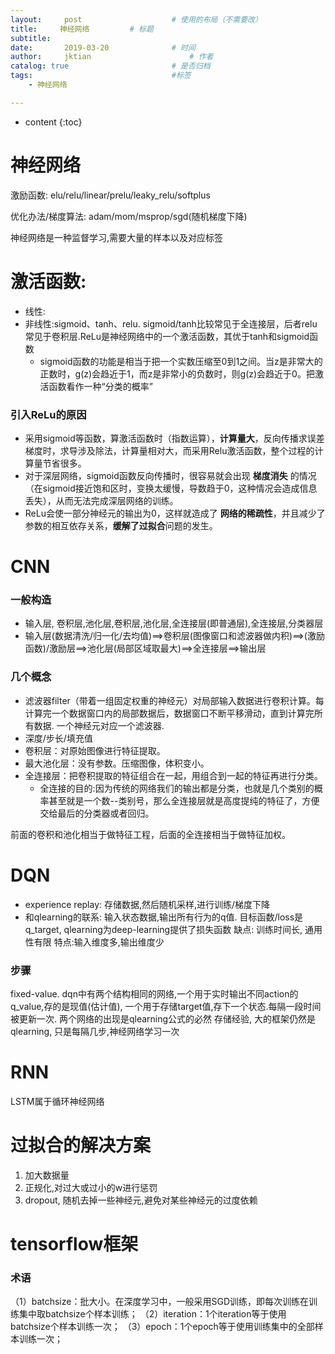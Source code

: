 ```yaml
---
layout:     post   				    # 使用的布局（不需要改）
title:     神经网络			# 标题 
subtitle:  	 
date:       2019-03-20				# 时间
author:     jktian 						# 作者
catalog: true 						# 是否归档
tags:								#标签
    - 神经网络

---
```


* content
{:toc}
# 神经网络

激励函数: elu/relu/linear/prelu/leaky_relu/softplus

优化办法/梯度算法: adam/mom/msprop/sgd(随机梯度下降)

神经网络是一种监督学习,需要大量的样本以及对应标签





# 激活函数:
- 线性:
- 非线性:sigmoid、tanh、relu. sigmoid/tanh比较常见于全连接层，后者relu常见于卷积层.ReLu是神经网络中的一个激活函数，其优于tanh和sigmoid函数
  - sigmoid函数的功能是相当于把一个实数压缩至0到1之间。当z是非常大的正数时，g(z)会趋近于1，而z是非常小的负数时，则g(z)会趋近于0。把激活函数看作一种“分类的概率”

### 引入ReLu的原因

- 采用sigmoid等函数，算激活函数时（指数运算），**计算量大**，反向传播求误差梯度时，求导涉及除法，计算量相对大，而采用Relu激活函数，整个过程的计算量节省很多。
- 对于深层网络，sigmoid函数反向传播时，很容易就会出现 **梯度消失** 的情况（在sigmoid接近饱和区时，变换太缓慢，导数趋于0，这种情况会造成信息丢失），从而无法完成深层网络的训练。
- ReLu会使一部分神经元的输出为0，这样就造成了 **网络的稀疏性**，并且减少了参数的相互依存关系，**缓解了过拟合**问题的发生。

# CNN
### 一般构造
- 输入层, 卷积层,池化层,卷积层,池化层,全连接层(即普通层),全连接层,分类器层
- 输入层(数据清洗/归一化/去均值)==>卷积层(图像窗口和滤波器做内积)==>(激励函数)/激励层==>池化层(局部区域取最大)==>全连接层==>输出层

### 几个概念
- 滤波器filter（带着一组固定权重的神经元）对局部输入数据进行卷积计算。每计算完一个数据窗口内的局部数据后，数据窗口不断平移滑动，直到计算完所有数据. 一个神经元对应一个滤波器.
- 深度/步长/填充值
- 卷积层：对原始图像进行特征提取。
- 最大池化层：没有参数。压缩图像，体积变小。
- 全连接层：把卷积提取的特征组合在一起，用组合到一起的特征再进行分类。
	- 全连接的目的:因为传统的网络我们的输出都是分类，也就是几个类别的概率甚至就是一个数--类别号，那么全连接层就是高度提纯的特征了，方便交给最后的分类器或者回归。

前面的卷积和池化相当于做特征工程，后面的全连接相当于做特征加权。

# DQN
- experience replay: 存储数据,然后随机采样,进行训练/梯度下降
- 和qlearning的联系: 输入状态数据,输出所有行为的q值. 目标函数/loss是q_target, qlearning为deep-learning提供了损失函数
缺点: 训练时间长, 通用性有限
特点:输入维度多,输出维度少
### 步骤
fixed-value. dqn中有两个结构相同的网络,一个用于实时输出不同action的q_value,存的是现值(估计值), 一个用于存储target值,存下一个状态.每隔一段时间被更新一次. 两个网络的出现是qlearning公式的必然
存储经验,
大的框架仍然是qlearning, 只是每隔几步,神经网络学习一次

# RNN
LSTM属于循环神经网络

# 过拟合的解决方案
1. 加大数据量
2. 正规化,对过大或过小的w进行惩罚
3. dropout, 随机去掉一些神经元,避免对某些神经元的过度依赖

# tensorflow框架
### 术语
（1）batchsize：批大小。在深度学习中，一般采用SGD训练，即每次训练在训练集中取batchsize个样本训练；
（2）iteration：1个iteration等于使用batchsize个样本训练一次；
（3）epoch：1个epoch等于使用训练集中的全部样本训练一次；

~~~

~~~